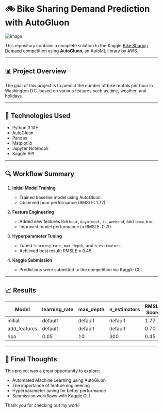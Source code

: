 
# 🚲 Bike Sharing Demand Prediction with AutoGluon
![image](https://github.com/user-attachments/assets/51e571b3-3dee-4e8b-9826-9e9c164b7668)


This repository contains a complete solution to the Kaggle [Bike Sharing Demand](https://www.kaggle.com/competitions/bike-sharing-demand) competition using **AutoGluon**, an AutoML library by AWS.

---

## 📊 Project Overview

The goal of this project is to predict the number of bike rentals per hour in Washington D.C. based on various features such as time, weather, and holidays.

---

## 🧠 Technologies Used

- Python 3.10+
- AutoGluon
- Pandas
- Matplotlib
- Jupyter Notebook
- Kaggle API

---

## 🔍 Workflow Summary

1. **Initial Model Training**
   - Trained baseline model using AutoGluon.
   - Observed poor performance (RMSLE: 1.77).

2. **Feature Engineering**
   - Added new features like `hour`, `dayofweek`, `is_weekend`, and `temp_bin`.
   - Improved model performance to RMSLE: 0.70.

3. **Hyperparameter Tuning**
   - Tuned `learning_rate`, `max_depth`, and `n_estimators`.
   - Achieved best result: RMSLE = 0.45.

4. **Kaggle Submission**
   - Predictions were submitted to the competition via Kaggle CLI.

---

## 📈 Results

| Model        | learning_rate | max_depth | n_estimators | RMSLE Score |
|--------------|----------------|-----------|--------------|--------------|
| initial      | default        | default   | default      | 1.77         |
| add_features | default        | default   | default      | 0.70         |
| hpo          | 0.05           | 10        | 300          | 0.45         |

---

## 🏁 Final Thoughts

This project was a great opportunity to explore:

* Automated Machine Learning using AutoGluon
* The importance of feature engineering
* Hyperparameter tuning for better performance
* Submission workflows with Kaggle CLI

Thank you for checking out my work!
